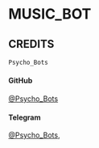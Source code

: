 # MUSIC_BOT 

## CREDITS 
```sh 
Psycho_Bots
```
#### GitHub 
[@Psycho_Bots](https://GitHub.com/Psychobots)
#### Telegram 
[@Psycho_Bots](https://t.me/Psycho_Bots),
